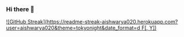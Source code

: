 ### Hi there 👋

[![GitHub Streak](https://readme-streak-aishwarya020.herokuapp.com?user=aishwarya020&theme=tokyonight&date_format=d F[, Y])](https://git.io/streak-stats)

<!--
**Aishwarya020/aishwarya020** is a ✨ _special_ ✨ repository because its `README.md` (this file) appears on your GitHub profile.

Here are some ideas to get you started:

- 🔭 I’m currently working on OnedataShare and a Maternity App
- 🌱 I’m currently learning AWS S3, ReactJS
- 👯 I’m looking to collaborate on Web Developments
- 🤔 I’m looking for help with ...
- 💬 Ask me about well, Depends on what you want to learn about
- 📫 How to reach me: LinkedIn please!
- 😄 Pronouns: ...
- ⚡ Fun fact: 🤔🙄
-->
